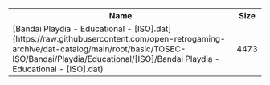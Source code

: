 <table>
<tr><th>Name</th><th>Size</th></tr>
<tr><td>[Bandai Playdia - Educational - [ISO].dat](https://raw.githubusercontent.com/open-retrogaming-archive/dat-catalog/main/root/basic/TOSEC-ISO/Bandai/Playdia/Educational/[ISO]/Bandai Playdia - Educational - [ISO].dat)</td><td>4473</td></tr>
</table>

